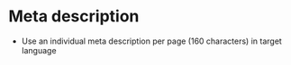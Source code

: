 # Meta description

* Use an individual meta description per page (160 characters) in target language
